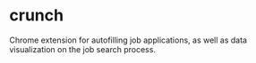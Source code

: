 # crunch
Chrome extension for autofilling job applications, as well as data visualization on the job search process.
